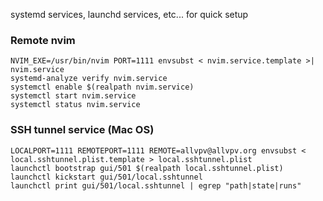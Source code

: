 systemd services, launchd services, etc...
for quick setup

### Remote nvim
```
NVIM_EXE=/usr/bin/nvim PORT=1111 envsubst < nvim.service.template >| nvim.service
systemd-analyze verify nvim.service
systemctl enable $(realpath nvim.service)
systemctl start nvim.service
systemctl status nvim.service
```

### SSH tunnel service (Mac OS)
```
LOCALPORT=1111 REMOTEPORT=1111 REMOTE=allvpv@allvpv.org envsubst < local.sshtunnel.plist.template > local.sshtunnel.plist
launchctl bootstrap gui/501 $(realpath local.sshtunnel.plist)
launchctl kickstart gui/501/local.sshtunnel
launchctl print gui/501/local.sshtunnel | egrep "path|state|runs"
```
